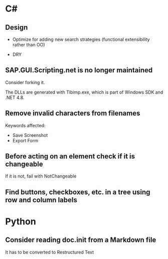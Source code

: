 # C#

## Design

- Optimize for adding new search strategies (functional extensibility rather than OO)

- DRY


## SAP.GUI.Scripting.net is no longer maintained

Consider forking it.

The DLLs are generated with Tlbimp.exe, which is part of Windows SDK and .NET 4.8.


## Remove invalid characters from filenames

Keywords affected:

- Save Screenshot
- Export Form


## Before acting on an element check if it is changeable

If it is not, fail with NotChangeable


## Find buttons, checkboxes, etc. in a tree using row and column labels


# Python

## Consider reading doc.init from a Markdown file

It has to be converted to Restructured Text
